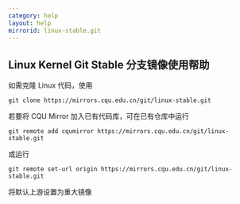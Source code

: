 ```yaml
---
category: help
layout: help
mirrorid: linux-stable.git
---
```


## Linux Kernel Git Stable 分支镜像使用帮助

如需克隆 Linux 代码，使用

```
git clone https://mirrors.cqu.edu.cn/git/linux-stable.git
```

若要将 CQU Mirror 加入已有代码库，可在已有仓库中运行

```
git remote add cqumirror https://mirrors.cqu.edu.cn/git/linux-stable.git
```

或运行

```
git remote set-url origin https://mirrors.cqu.edu.cn/git/linux-stable.git
```

将默认上游设置为重大镜像

